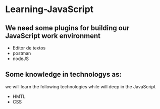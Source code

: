# Learning-JavaScript

## We need some plugins for building our JavaScript work environment 

- Editor de textos
- postman 
- nodeJS

## Some knowledge in technologys as:

we will learn the following technologies while will deep in the JavaScript

- HMTL
- CSS
